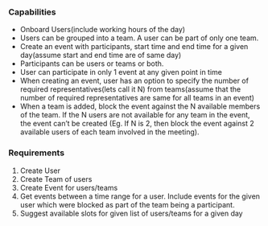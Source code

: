### Capabilities
* Onboard Users(include working hours of the day)
* Users can be grouped into a team. A user can be part of only one team.
* Create an event with participants, start time and end time for a given day(assume
start and end time are of same day)
* Participants can be users or teams or both.
* User can participate in only 1 event at any given point in time
* When creating an event, user has an option to specify the number of required
representatives(lets call it N) from teams(assume that the number of required
representatives are same for all teams in an event)
* When a team is added, block the event against the N available members of the team.
If the N users are not available for any team in the event, the event can’t be created
(Eg. If N is 2, then block the event against 2 available users of each team involved in
the meeting).

### Requirements
1. Create User
2. Create Team of users
3. Create Event for users/teams
4. Get events between a time range for a user. Include events for the given user which
   were blocked as part of the team being a participant.
5. Suggest available slots for given list of users/teams for a given day
